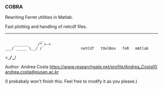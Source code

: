 ### COBRA

Rewriting Ferret utilities in Matlab.

Fast plotting and handling of netcdf files.

_________________________________________________________________________________________________________
                    __
        _______    /*_>-<
    ___/ _____ \__/ /                  netCdf   tOolBox   foR   mAtlab			
   <____/     \____/                                                                  
                                                                                      

 Author: Andrea Costa
         https://www.researchgate.net/profile/Andrea_Costa10
	  andrea.costa@pusan.ac.kr


(I probabaly won't finish this. Feel free to modify it as you please.)
